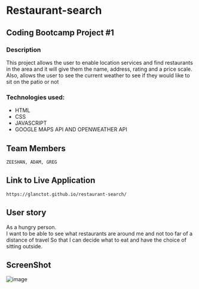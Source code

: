 # Restaurant-search
      
 ## Coding Bootcamp Project #1
  ### Description 
  
This project allows the user to enable location services and find restaurants in the area and it will give them the name, address, rating and a price scale.  Also, allows the user to see the current weather to see if they would like to sit on the patio or not

 ### Technologies used:
   * HTML
   * CSS
   * JAVASCRIPT
   * GOOGLE MAPS API AND OPENWEATHER API


 ## Team Members
    ZEESHAN, ADAM, GREG

 ## Link to Live Application
    https://glanctot.github.io/restaurant-search/

## User story
   As a hungry person.</br>
   I want to be able to see what restaurants are around me and not too far of a distance of travel
   So that I can decide what to eat and have the choice of sitting outside.

## ScreenShot
![image](https://user-images.githubusercontent.com/91084910/143797726-aff6cef7-6c95-414e-98b6-78c16334b440.png)
